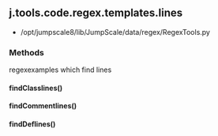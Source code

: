 <!-- toc -->
## j.tools.code.regex.templates.lines

- /opt/jumpscale8/lib/JumpScale/data/regex/RegexTools.py

### Methods

regexexamples which find lines

#### findClasslines() 

#### findCommentlines() 

#### findDeflines() 

